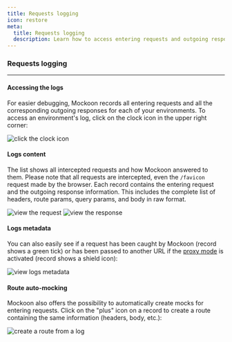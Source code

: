 ```yaml
---
title: Requests logging
icon: restore
meta:
  title: Requests logging
  description: Learn how to access entering requests and outgoing responses logs for easier debugging
---
```


### Requests logging

---

#### Accessing the logs

For easier debugging, Mockoon records all entering requests and all the corresponding outgoing responses for each of your environments. To access an environment's log, click on the clock icon in the upper right corner:

![click the clock icon](/images/docs/open-logs.png)

#### Logs content

The list shows all intercepted requests and how Mockoon answered to them.
Please note that all requests are intercepted, even the `/favicon` request made by the browser.
Each record contains the entering request and the outgoing response information. This includes the complete list of headers, route params, query params, and body in raw format.


![view the request](/images/docs/logs-request.png)
![view the response](/images/docs/logs-response.png)

#### Logs metadata

You can also easily see if a request has been caught  by Mockoon (record shows a green tick) or has been passed to another URL if the [proxy mode](docs:proxy-mode) is activated (record shows a shield icon):

![view logs metadata](/images/docs/logs-metadata.png)

#### Route auto-mocking

Mockoon also offers the possibility to automatically create mocks for entering requests. Click on the "plus" icon on a record to create a route containing the same information (headers, body, etc.):

![create a route from a log](/images/docs/logs-auto-mocking.png)
